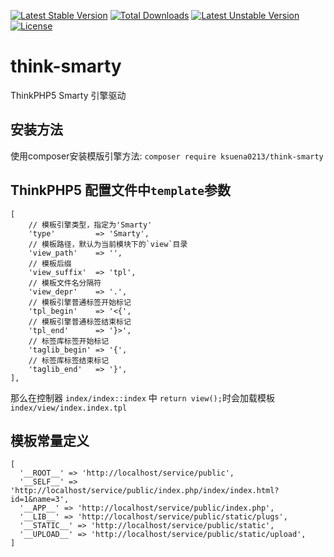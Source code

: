 [![Latest Stable Version](https://poser.pugx.org/zoujingli/think-smarty/v/stable)](https://packagist.org/packages/zoujingli/think-smarty)
[![Total Downloads](https://poser.pugx.org/zoujingli/think-smarty/downloads)](https://packagist.org/packages/zoujingli/think-smarty)
[![Latest Unstable Version](https://poser.pugx.org/zoujingli/think-smarty/v/unstable)](https://packagist.org/packages/zoujingli/think-smarty)
[![License](https://poser.pugx.org/zoujingli/think-smarty/license)](https://packagist.org/packages/zoujingli/think-smarty)

# think-smarty
ThinkPHP5 Smarty 引擎驱动

## 安装方法

使用composer安装模版引擎方法: `composer require ksuena0213/think-smarty`

## ThinkPHP5 配置文件中`template`参数

```
[
	// 模板引擎类型，指定为'Smarty'
	'type'         => 'Smarty',
	// 模板路径，默认为当前模块下的`view`目录
	'view_path'    => '',
	// 模板后缀
	'view_suffix'  => 'tpl',
	// 模板文件名分隔符
	'view_depr'    => '.',
	// 模板引擎普通标签开始标记
	'tpl_begin'    => '<{',
	// 模板引擎普通标签结束标记
	'tpl_end'      => '}>',
	// 标签库标签开始标记
	'taglib_begin' => '{',
	// 标签库标签结束标记
	'taglib_end'   => '}',
],
```
那么在控制器 `index/index::index` 中 `return view();`时会加载模板 `index/view/index.index.tpl`

## 模板常量定义
```
[
  '__ROOT__' => 'http://localhost/service/public',
  '__SELF__' => 'http://localhost/service/public/index.php/index/index.html?id=1&name=3',
  '__APP__' => 'http://localhost/service/public/index.php',
  '__LIB__' => 'http://localhost/service/public/static/plugs',
  '__STATIC__' => 'http://localhost/service/public/static',
  '__UPLOAD__' => 'http://localhost/service/public/static/upload',
]
```
